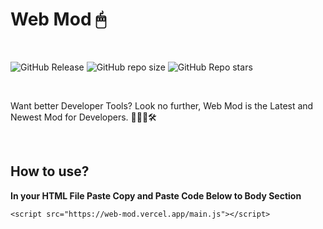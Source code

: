 # Web Mod 🖱
<br>

<img alt="GitHub Release" src="https://img.shields.io/github/v/release/SandwichOriginal/Web-Mod"> <img alt="GitHub repo size" src="https://img.shields.io/github/repo-size/SandwichOriginal/Web-Mod"> <img alt="GitHub Repo stars" src="https://img.shields.io/github/stars/SandwichOriginal/Web-Mod">

<br>

Want better Developer Tools? Look no further, Web Mod is the Latest and Newest Mod for Developers. 👨🏻‍💻🛠

<br>

## How to use?

**In your HTML File Paste Copy and Paste Code Below to Body Section**
```
<script src="https://web-mod.vercel.app/main.js"></script>
```
